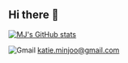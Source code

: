 ## Hi there 👋

[![MJ's GitHub stats](https://github-readme-stats.vercel.app/api?username=katieminjoo)](https://github.com/anuraghazra/github-readme-stats)

![Gmail](https://img.shields.io/badge/Gmail-D14836?style=for-the-badge&logo=gmail&logoColor=white) katie.minjoo@gmail.com


<!--
**katieminjoo/katieminjoo** is a ✨ _special_ ✨ repository because its `README.md` (this file) appears on your GitHub profile.

Here are some ideas to get you started:

- 🔭 I’m currently working on ...
- 🌱 I’m currently learning ...
- 👯 I’m looking to collaborate on ...
- 🤔 I’m looking for help with ...
- 💬 Ask me about ...
- 📫 How to reach me: ...
- 😄 Pronouns: ...
- ⚡ Fun fact: ...
-->
